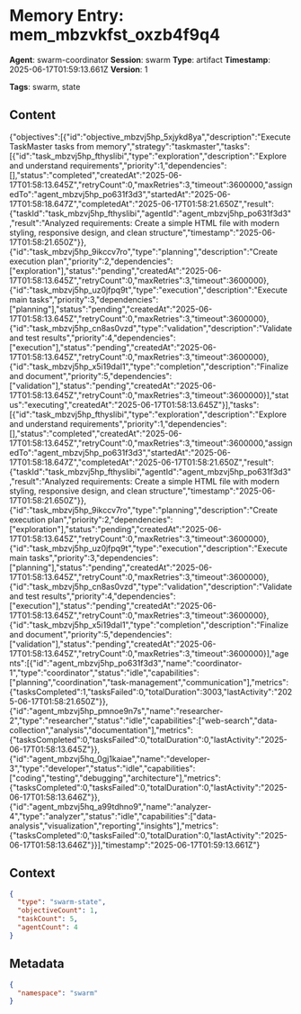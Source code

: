 # Memory Entry: mem_mbzvkfst_oxzb4f9q4

**Agent**: swarm-coordinator
**Session**: swarm
**Type**: artifact
**Timestamp**: 2025-06-17T01:59:13.661Z
**Version**: 1

**Tags**: swarm, state

## Content

{"objectives":[{"id":"objective_mbzvj5hp_5xjykd8ya","description":"Execute TaskMaster tasks from memory","strategy":"taskmaster","tasks":[{"id":"task_mbzvj5hp_fthyslibi","type":"exploration","description":"Explore and understand requirements","priority":1,"dependencies":[],"status":"completed","createdAt":"2025-06-17T01:58:13.645Z","retryCount":0,"maxRetries":3,"timeout":3600000,"assignedTo":"agent_mbzvj5hp_po631f3d3","startedAt":"2025-06-17T01:58:18.647Z","completedAt":"2025-06-17T01:58:21.650Z","result":{"taskId":"task_mbzvj5hp_fthyslibi","agentId":"agent_mbzvj5hp_po631f3d3","result":"Analyzed requirements: Create a simple HTML file with modern styling, responsive design, and clean structure","timestamp":"2025-06-17T01:58:21.650Z"}},{"id":"task_mbzvj5hp_9ikccv7ro","type":"planning","description":"Create execution plan","priority":2,"dependencies":["exploration"],"status":"pending","createdAt":"2025-06-17T01:58:13.645Z","retryCount":0,"maxRetries":3,"timeout":3600000},{"id":"task_mbzvj5hp_uz0jfpq9t","type":"execution","description":"Execute main tasks","priority":3,"dependencies":["planning"],"status":"pending","createdAt":"2025-06-17T01:58:13.645Z","retryCount":0,"maxRetries":3,"timeout":3600000},{"id":"task_mbzvj5hp_cn8as0vzd","type":"validation","description":"Validate and test results","priority":4,"dependencies":["execution"],"status":"pending","createdAt":"2025-06-17T01:58:13.645Z","retryCount":0,"maxRetries":3,"timeout":3600000},{"id":"task_mbzvj5hp_x5i19dal1","type":"completion","description":"Finalize and document","priority":5,"dependencies":["validation"],"status":"pending","createdAt":"2025-06-17T01:58:13.645Z","retryCount":0,"maxRetries":3,"timeout":3600000}],"status":"executing","createdAt":"2025-06-17T01:58:13.645Z"}],"tasks":[{"id":"task_mbzvj5hp_fthyslibi","type":"exploration","description":"Explore and understand requirements","priority":1,"dependencies":[],"status":"completed","createdAt":"2025-06-17T01:58:13.645Z","retryCount":0,"maxRetries":3,"timeout":3600000,"assignedTo":"agent_mbzvj5hp_po631f3d3","startedAt":"2025-06-17T01:58:18.647Z","completedAt":"2025-06-17T01:58:21.650Z","result":{"taskId":"task_mbzvj5hp_fthyslibi","agentId":"agent_mbzvj5hp_po631f3d3","result":"Analyzed requirements: Create a simple HTML file with modern styling, responsive design, and clean structure","timestamp":"2025-06-17T01:58:21.650Z"}},{"id":"task_mbzvj5hp_9ikccv7ro","type":"planning","description":"Create execution plan","priority":2,"dependencies":["exploration"],"status":"pending","createdAt":"2025-06-17T01:58:13.645Z","retryCount":0,"maxRetries":3,"timeout":3600000},{"id":"task_mbzvj5hp_uz0jfpq9t","type":"execution","description":"Execute main tasks","priority":3,"dependencies":["planning"],"status":"pending","createdAt":"2025-06-17T01:58:13.645Z","retryCount":0,"maxRetries":3,"timeout":3600000},{"id":"task_mbzvj5hp_cn8as0vzd","type":"validation","description":"Validate and test results","priority":4,"dependencies":["execution"],"status":"pending","createdAt":"2025-06-17T01:58:13.645Z","retryCount":0,"maxRetries":3,"timeout":3600000},{"id":"task_mbzvj5hp_x5i19dal1","type":"completion","description":"Finalize and document","priority":5,"dependencies":["validation"],"status":"pending","createdAt":"2025-06-17T01:58:13.645Z","retryCount":0,"maxRetries":3,"timeout":3600000}],"agents":[{"id":"agent_mbzvj5hp_po631f3d3","name":"coordinator-1","type":"coordinator","status":"idle","capabilities":["planning","coordination","task-management","communication"],"metrics":{"tasksCompleted":1,"tasksFailed":0,"totalDuration":3003,"lastActivity":"2025-06-17T01:58:21.650Z"}},{"id":"agent_mbzvj5hp_pmnoe9n7s","name":"researcher-2","type":"researcher","status":"idle","capabilities":["web-search","data-collection","analysis","documentation"],"metrics":{"tasksCompleted":0,"tasksFailed":0,"totalDuration":0,"lastActivity":"2025-06-17T01:58:13.645Z"}},{"id":"agent_mbzvj5hq_0gj1kaiae","name":"developer-3","type":"developer","status":"idle","capabilities":["coding","testing","debugging","architecture"],"metrics":{"tasksCompleted":0,"tasksFailed":0,"totalDuration":0,"lastActivity":"2025-06-17T01:58:13.646Z"}},{"id":"agent_mbzvj5hq_a99tdhno9","name":"analyzer-4","type":"analyzer","status":"idle","capabilities":["data-analysis","visualization","reporting","insights"],"metrics":{"tasksCompleted":0,"tasksFailed":0,"totalDuration":0,"lastActivity":"2025-06-17T01:58:13.646Z"}}],"timestamp":"2025-06-17T01:59:13.661Z"}

## Context

```json
{
  "type": "swarm-state",
  "objectiveCount": 1,
  "taskCount": 5,
  "agentCount": 4
}
```

## Metadata

```json
{
  "namespace": "swarm"
}
```
